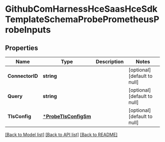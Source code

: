 # GithubComHarnessHceSaasHceSdkTemplateSchemaProbePrometheusProbeInputs

## Properties
Name | Type | Description | Notes
------------ | ------------- | ------------- | -------------
**ConnectorID** | **string** |  | [optional] [default to null]
**Query** | **string** |  | [optional] [default to null]
**TlsConfig** | [***ProbeTlsConfigSm**](probe.TLSConfigSM.md) |  | [optional] [default to null]

[[Back to Model list]](../README.md#documentation-for-models) [[Back to API list]](../README.md#documentation-for-api-endpoints) [[Back to README]](../README.md)

